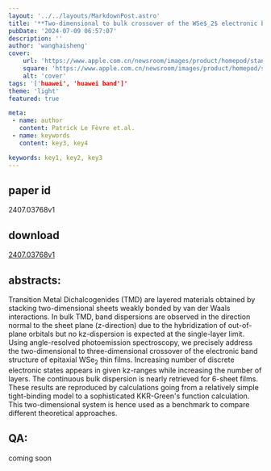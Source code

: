 ```yaml
---
layout: '../../layouts/MarkdownPost.astro'
title: '**Two-dimensional to bulk crossover of the WSe$_2$ electronic band structure**'
pubDate: '2024-07-09 06:57:07'
description: ''
author: 'wanghaisheng'
cover:
    url: 'https://www.apple.com.cn/newsroom/images/product/homepod/standard/Apple-HomePod-hero-230118_big.jpg.large_2x.jpg'
    square: 'https://www.apple.com.cn/newsroom/images/product/homepod/standard/Apple-HomePod-hero-230118_big.jpg.large_2x.jpg'
    alt: 'cover'
tags: '['huawei', 'huawei band']' 
theme: 'light'
featured: true

meta:
 - name: author
   content: Patrick Le Fèvre et.al.
 - name: keywords
   content: key3, key4

keywords: key1, key2, key3
---
```


## paper id
2407.03768v1
## download
[2407.03768v1](http://arxiv.org/abs/2407.03768v1)
## abstracts:
Transition Metal Dichalcogenides (TMD) are layered materials obtained by stacking two-dimensional sheets weakly bonded by van der Waals interactions. In bulk TMD, band dispersions are observed in the direction normal to the sheet plane (z-direction) due to the hybridization of out-of-plane orbitals but no kz-dispersion is expected at the single-layer limit. Using angle-resolved photoemission spectroscopy, we precisely address the two-dimensional to three-dimensional crossover of the electronic band structure of epitaxial WSe$_2$ thin films. Increasing number of discrete electronic states appears in given kz-ranges while increasing the number of layers. The continuous bulk dispersion is nearly retrieved for 6-sheet films. These results are reproduced by calculations going from a relatively simple tight-binding model to a sophisticated KKR-Green's function calculation. This two-dimensional system is hence used as a benchmark to compare different theoretical approaches.
## QA:
coming soon
